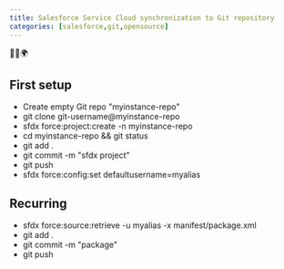 ```yaml
---
title: Salesforce Service Cloud synchronization to Git repository
categories: [salesforce,git,opensource]
---
```


<p class="text-center">🐍👑🌍</p>

<!--more-->

## First setup
- Create empty Git repo "myinstance-repo"
- git clone git-username@myinstance-repo
- sfdx force:project:create -n myinstance-repo
- cd myinstance-repo && git status
- git add .
- git commit -m "sfdx project"
- git push
- sfdx force:config:set defaultusername=myalias

## Recurring
- sfdx force:source:retrieve -u myalias -x manifest/package.xml
- git add .
- git commit -m "package"
- git push
